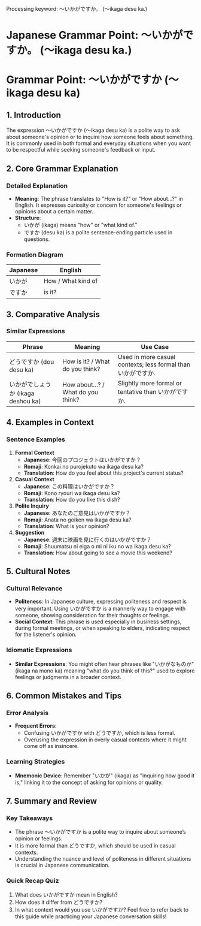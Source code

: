 Processing keyword: ～いかがですか。 (〜ikaga desu ka.)
# Japanese Grammar Point: ～いかがですか。 (〜ikaga desu ka.)
# Grammar Point: ～いかがですか (～ikaga desu ka)
## 1. Introduction
The expression ～いかがですか (～ikaga desu ka) is a polite way to ask about someone's opinion or to inquire how someone feels about something. It is commonly used in both formal and everyday situations when you want to be respectful while seeking someone's feedback or input.
## 2. Core Grammar Explanation
### Detailed Explanation
- **Meaning**: The phrase translates to "How is it?" or "How about…?" in English. It expresses curiosity or concern for someone's feelings or opinions about a certain matter.
- **Structure**: 
  - いかが (ikaga) means "how" or "what kind of."
  - ですか (desu ka) is a polite sentence-ending particle used in questions.
### Formation Diagram
| Japanese | English             |
|----------|---------------------|
| いかが   | How / What kind of  |
| ですか   | is it?              |
## 3. Comparative Analysis
### Similar Expressions
| Phrase          | Meaning                   | Use Case                            |
|-----------------|---------------------------|-------------------------------------|
| どうですか (dou desu ka) | How is it? / What do you think? | Used in more casual contexts; less formal than いかがですか.     |
| いかがでしょうか (ikaga deshou ka) | How about…? / What do you think? | Slightly more formal or tentative than いかがですか. |
## 4. Examples in Context
### Sentence Examples
1. **Formal Context**  
   - **Japanese**: 今回のプロジェクトはいかがですか？  
   - **Romaji**: Konkai no purojekuto wa ikaga desu ka?  
   - **Translation**: How do you feel about this project's current status?
2. **Casual Context**  
   - **Japanese**: この料理はいかがですか？  
   - **Romaji**: Kono ryouri wa ikaga desu ka?  
   - **Translation**: How do you like this dish?
3. **Polite Inquiry**  
   - **Japanese**: あなたのご意見はいかがですか？  
   - **Romaji**: Anata no goiken wa ikaga desu ka?  
   - **Translation**: What is your opinion?
4. **Suggestion**  
   - **Japanese**: 週末に映画を見に行くのはいかがですか？  
   - **Romaji**: Shuumatsu ni eiga o mi ni iku no wa ikaga desu ka?  
   - **Translation**: How about going to see a movie this weekend?
## 5. Cultural Notes
### Cultural Relevance
- **Politeness**: In Japanese culture, expressing politeness and respect is very important. Using いかがですか is a mannerly way to engage with someone, showing consideration for their thoughts or feelings.
- **Social Context**: This phrase is used especially in business settings, during formal meetings, or when speaking to elders, indicating respect for the listener's opinion.
### Idiomatic Expressions
- **Similar Expressions**: You might often hear phrases like "いかがなものか" (ikaga na mono ka) meaning "what do you think of this?" used to explore feelings or judgments in a broader context.
## 6. Common Mistakes and Tips
### Error Analysis
- **Frequent Errors**: 
  - Confusing いかがですか with どうですか, which is less formal. 
  - Overusing the expression in overly casual contexts where it might come off as insincere.
### Learning Strategies
- **Mnemonic Device**: Remember "いかが" (ikaga) as "inquiring how good it is," linking it to the concept of asking for opinions or quality.
## 7. Summary and Review
### Key Takeaways
- The phrase ～いかがですか is a polite way to inquire about someone’s opinion or feelings.
- It is more formal than どうですか, which should be used in casual contexts.
- Understanding the nuance and level of politeness in different situations is crucial in Japanese communication.
### Quick Recap Quiz
1. What does いかがですか mean in English?
2. How does it differ from どうですか?
3. In what context would you use いかがですか? 
Feel free to refer back to this guide while practicing your Japanese conversation skills!

